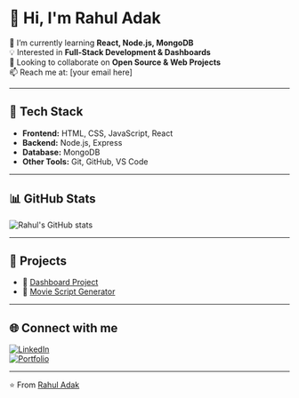 # 👋 Hi, I'm Rahul Adak  

🌱 I’m currently learning **React, Node.js, MongoDB**  
💡 Interested in **Full-Stack Development & Dashboards**  
💼 Looking to collaborate on **Open Source & Web Projects**  
📫 Reach me at: [your email here]  

---

## 🔧 Tech Stack
- **Frontend:** HTML, CSS, JavaScript, React
- **Backend:** Node.js, Express
- **Database:** MongoDB
- **Other Tools:** Git, GitHub, VS Code

---

## 📊 GitHub Stats
![Rahul's GitHub stats](https://github-readme-stats.vercel.app/api?username=rahuladak&show_icons=true&theme=tokyonight)

---

## 🚀 Projects
- 📌 [Dashboard Project](https://github.com/rahuladak/dashboard)
- 📌 [Movie Script Generator](https://github.com/rahuladak/movie-script)

---

## 🌐 Connect with me
[![LinkedIn](https://img.shields.io/badge/LinkedIn-blue?logo=linkedin&logoColor=white)](your-linkedin-link)  
[![Portfolio](https://img.shields.io/badge/Portfolio-%F0%9F%8C%90-green)](your-portfolio-link)

---
⭐️ From [Rahul Adak](https://github.com/rahuladak)
